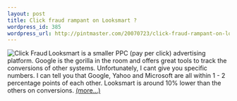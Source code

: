 ```yaml
--- 
layout: post
title: Click fraud rampant on Looksmart ?
wordpress_id: 385
wordpress_url: http://pintmaster.com/20070723/click-fraud-rampant-on-looksmart/
---
```

<p><a href="http://www.webpro.com/News/Images/clickfraud2.gif"><img src="http://topstartup.com/wp-content/uploads/2007/07/click_fraud.jpg" alt="Click Fraud" align="left" /></a>Looksmart is a smaller PPC (pay per click) advertising platform. Google is the gorilla in the room and offers great tools to track the conversions of other systems. Unfortunately, I cant give you specific numbers. I can tell you that Google, Yahoo and Microsoft are all within 1 - 2 percentage points of each other. Looksmart is around 10% lower than the others on conversions.  <a href="http://topstartup.com/2007/07/23/click-fraud-rampant-on-looksmart/#more-150">(more&hellip;)</a></p>
